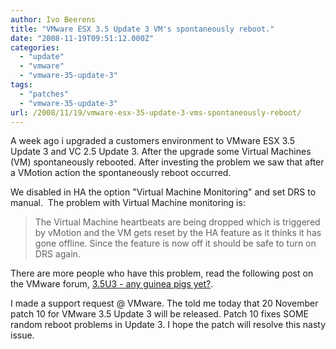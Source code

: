 ```yaml
---
author: Ivo Beerens
title: "VMware ESX 3.5 Update 3 VM's spontaneously reboot."
date: "2008-11-19T09:51:12.000Z"
categories: 
  - "update"
  - "vmware"
  - "vmware-35-update-3"
tags: 
  - "patches"
  - "vmware-35-update-3"
url: /2008/11/19/vmware-esx-35-update-3-vms-spontaneously-reboot/
---
```


A week ago i upgraded a customers environment to VMware ESX 3.5 Update 3 and VC 2.5 Update 3. After the upgrade some Virtual Machines (VM) spontaneously rebooted. After investing the problem we saw that after a VMotion action the spontaneously reboot occurred.

We disabled in HA the option "Virtual Machine Monitoring" and set DRS to manual.  The problem with Virtual Machine monitoring is:

> The Virtual Machine heartbeats are being dropped which is triggered by vMotion and the VM gets reset by the HA feature as it thinks it has gone offline. Since the feature is now off it should be safe to turn on DRS again.

There are more people who have this problem, read the following post on the VMware forum, [3.5U3 - any guinea pigs yet?](http://communities.vmware.com/thread/178417?tstart=0&start=0).

I made a support request @ VMware. The told me today that 20 November patch 10 for VMware 3.5 Update 3 will be released. Patch 10 fixes SOME random reboot problems in Update 3. I hope the patch will resolve this nasty issue.
